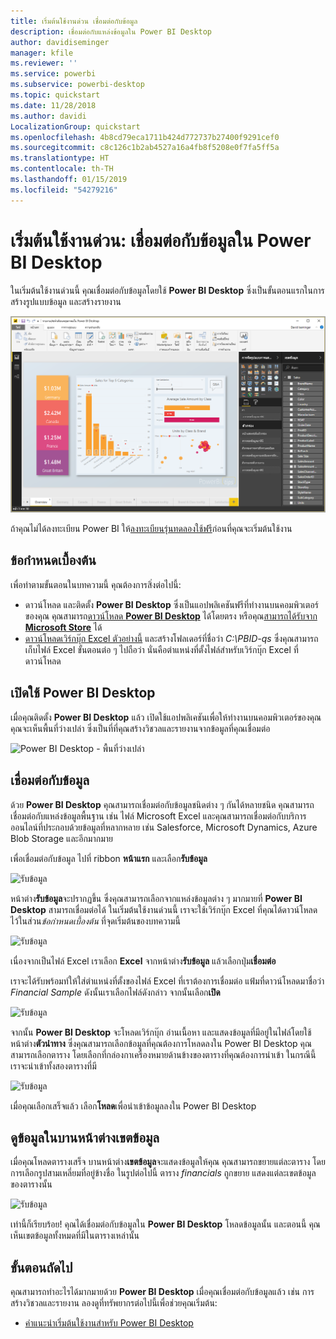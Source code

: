 ```yaml
---
title: เริ่มต้นใช้งานด่วน เชื่อมต่อกับข้อมูล
description: เชื่อมต่อกับแหล่งข้อมูลใน Power BI Desktop
author: davidiseminger
manager: kfile
ms.reviewer: ''
ms.service: powerbi
ms.subservice: powerbi-desktop
ms.topic: quickstart
ms.date: 11/28/2018
ms.author: davidi
LocalizationGroup: quickstart
ms.openlocfilehash: 4b8cd79eca1711b424d772737b27400f9291cef0
ms.sourcegitcommit: c8c126c1b2ab4527a16a4fb8f5208e0f7fa5ff5a
ms.translationtype: HT
ms.contentlocale: th-TH
ms.lasthandoff: 01/15/2019
ms.locfileid: "54279216"
---
```

# <a name="quickstart-connect-to-data-in-power-bi-desktop"></a>เริ่มต้นใช้งานด่วน: เชื่อมต่อกับข้อมูลใน Power BI Desktop

ในเริ่มต้นใช้งานด่วนนี้ คุณเชื่อมต่อกับข้อมูลโดยใช้ **Power BI Desktop** ซึ่งเป็นขั้นตอนแรกในการสร้างรูปแบบข้อมูล และสร้างรายงาน

![Power BI Desktop](media/desktop-what-is-desktop/what-is-desktop_01.png)

ถ้าคุณไม่ได้ลงทะเบียน Power BI ให้[ลงทะเบียนรุ่นทดลองใช้ฟรี](https://app.powerbi.com/signupredirect?pbi_source=web)ก่อนที่คุณจะเริ่มต้นใช้งาน

## <a name="prerequisites"></a>ข้อกำหนดเบื้องต้น

เพื่อทำตามขั้นตอนในบทความนี้ คุณต้องการสิ่งต่อไปนี้:
* ดาวน์โหลด และติดตั้ง **Power BI Desktop** ซึ่งเป็นแอปพลิเคชันฟรีที่ทำงานบนคอมพิวเตอร์ของคุณ คุณสามารถ[ดาวน์โหลด **Power BI Desktop**](https://powerbi.microsoft.com/desktop) ได้โดยตรง หรือคุณ[สามารถได้รับจาก **Microsoft Store**](http://aka.ms/pbidesktopstore) ได้
* [ดาวน์โหลดเวิร์กบุ๊ก Excel ตัวอย่างนี้](http://go.microsoft.com/fwlink/?LinkID=521962) และสร้างโฟลเดอร์ที่ชื่อว่า *C:\PBID-qs* ซึ่งคุณสามารถเก็บไฟล์ Excel ขั้นตอนต่อ ๆ ไปถือว่า นั่นคือตำแหน่งที่ตั้งไฟล์สำหรับเวิร์กบุ๊ก Excel ที่ดาวน์โหลด

## <a name="launch-power-bi-desktop"></a>เปิดใช้ Power BI Desktop

เมื่อคุณติดตั้ง **Power BI Desktop** แล้ว เปิดใช้แอปพลิเคชันเพื่อให้ทำงานบนคอมพิวเตอร์ของคุณ คุณจะเห็นพื้นที่ว่างเปล่า ซึ่งเป็นที่ที่คุณสร้างวิชวลและรายงานจากข้อมูลที่คุณเชื่อมต่อ 

![Power BI Desktop - พื้นที่ว่างเปล่า](media/desktop-quickstart-connect-to-data/qs-connect-data_01.png)

## <a name="connect-to-data"></a>เชื่อมต่อกับข้อมูล

ด้วย **Power BI Desktop** คุณสามารถเชื่อมต่อกับข้อมูลชนิดต่าง ๆ กันได้หลายชนิด คุณสามารถเชื่อมต่อกับแหล่งข้อมูลพื้นฐาน เช่น ไฟล์ Microsoft Excel และคุณสามารถเชื่อมต่อกับบริการออนไลน์ที่ประกอบด้วยข้อมูลที่หลากหลาย เช่น Salesforce, Microsoft Dynamics, Azure Blob Storage และอีกมากมาย 

เพื่อเชื่อมต่อกับข้อมูล ไปที่ ribbon **หน้าแรก** และเลือก**รับข้อมูล**

![รับข้อมูล](media/desktop-quickstart-connect-to-data/qs-connect-data_02.png)

หน้าต่าง**รับข้อมูล**จะปรากฏขึ้น ซึ่งคุณสามารถเลือกจากแหล่งข้อมูลต่าง ๆ มากมายที่ **Power BI Desktop** สามารถเชื่อมต่อได้ ในเริ่มต้นใช้งานด่วนนี้ เราจะใช้เวิร์กบุ๊ก Excel ที่คุณได้ดาวน์โหลด ไว้ในส่วน*ข้อกำหนดเบื้องต้น* ที่จุดเริ่มต้นของบทความนี้ 

![รับข้อมูล](media/desktop-quickstart-connect-to-data/qs-connect-data_03.png)

เนื่องจากเป็นไฟล์ Excel เราเลือก **Excel** จากหน้าต่าง**รับข้อมูล** แล้วเลือกปุ่ม**เชื่อมต่อ**

เราจะได้รับพร้อมท์ให้ใส่ตำแหน่งที่ตั้งของไฟล์ Excel ที่เราต้องการเชื่อมต่อ แฟ้มที่ดาวน์โหลดมาชื่อว่า *Financial Sample* ดังนั้นเราเลือกไฟล์ดังกล่าว จากนั้นเลือก**เปิด**

![รับข้อมูล](media/desktop-quickstart-connect-to-data/qs-connect-data_04.png)

จากนั้น **Power BI Desktop** จะโหลดเวิร์กบุ๊ก อ่านเนื้อหา และแสดงข้อมูลที่มีอยู่ในไฟล์โดยใช้หน้าต่าง**ตัวนำทาง** ซึ่งคุณสามารถเลือกข้อมูลที่คุณต้องการโหลดลงใน Power BI Desktop คุณสามารถเลือกตาราง โดยเลือกที่กล่องกาเครื่องหมายด้านข้างของตารางที่คุณต้องการนำเข้า ในกรณีนี้ เราจะนำเข้าทั้งสองตารางที่มี

![รับข้อมูล](media/desktop-quickstart-connect-to-data/qs-connect-data_05.png)

เมื่อคุณเลือกเสร็จแล้ว เลือก**โหลด**เพื่อนำเข้าข้อมูลลงใน Power BI Desktop

## <a name="view-data-in-the-fields-pane"></a>ดูข้อมูลในบานหน้าต่างเขตข้อมูล

เมื่อคุณโหลดตารางเสร็จ บานหน้าต่าง**เขตข้อมูล**จะแสดงข้อมูลให้คุณ คุณสามารถขยายแต่ละตาราง โดยการเลือกรูปสามเหลี่ยมที่อยู่ข้างชื่อ ในรูปต่อไปนี้ ตาราง *financials* ถูกขยาย แสดงแต่ละเขตข้อมูลของตารางนั้น 

![รับข้อมูล](media/desktop-quickstart-connect-to-data/qs-connect-data_06.png)

เท่านี้ก็เรียบร้อย! คุณได้เชื่อมต่อกับข้อมูลใน **Power BI Desktop** โหลดข้อมูลนั้น และตอนนี้ คุณเห็นเขตข้อมูลทั้งหมดที่มีในตารางเหล่านั้น


## <a name="next-steps"></a>ขั้นตอนถัดไป
คุณสามารถทำอะไรได้มากมายด้วย **Power BI Desktop** เมื่อคุณเชื่อมต่อกับข้อมูลแล้ว เช่น การสร้างวิชวลและรายงาน ลองดูที่ทรัพยากรต่อไปนี้เพื่อช่วยคุณเริ่มต้น:

* [คำแนะนำเริ่มต้นใช้งานสำหรับ Power BI Desktop](desktop-getting-started.md)



